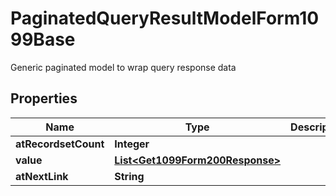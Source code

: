 

# PaginatedQueryResultModelForm1099Base

Generic paginated model to wrap query response data

## Properties

| Name | Type | Description | Notes |
|------------ | ------------- | ------------- | -------------|
|**atRecordsetCount** | **Integer** |  |  [optional] |
|**value** | [**List&lt;Get1099Form200Response&gt;**](Get1099Form200Response.md) |  |  [optional] |
|**atNextLink** | **String** |  |  [optional] |



